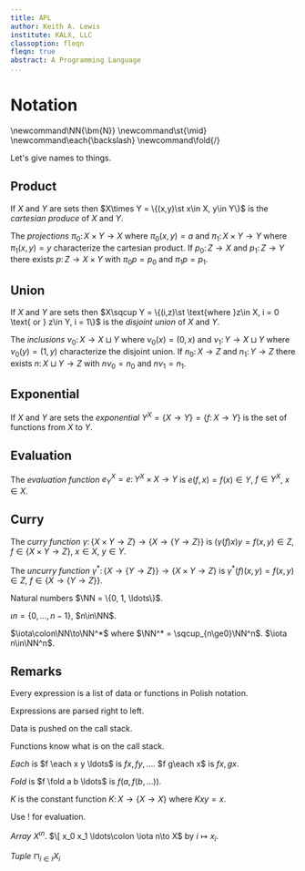 ```yaml
---
title: APL
author: Keith A. Lewis
institute: KALX, LLC
classoption: fleqn
fleqn: true
abstract: A Programming Language
...
```


# Notation

\newcommand\NN{\bm{N}}
\newcommand\st{\mid}
\newcommand\each{\backslash}
\newcommand\fold{/}

Let's give names to things.

## Product

If $X$ and $Y$ are sets then $X\times Y = \{(x,y)\st x\in X, y\in Y\}$
is the _cartesian produce_ of $X$ and $Y$.

The _projections_ $\pi_0\colon X\times Y\to X$ where $\pi_0(x,y) = a$ and
$\pi_1\colon X\times Y\to Y$ where $\pi_1(x,y) = y$ 
characterize the cartesian product.
If $p_0\colon Z\to X$ and $p_1\colon Z\to Y$ there exists
$p\colon Z\to X\times Y$ with $\pi_0p = p_0$ and $\pi_1p = p_1$.

## Union

If $X$ and $Y$ are sets then $X\sqcup Y = \{(i,z)\st \text{where }z\in X, i = 0 \text{ or } z\in Y, i = 1\}$
is the _disjoint union_ of $X$ and $Y$.

The _inclusions_ $\nu_0\colon X\to X\sqcup Y$ where $\nu_0(x) = (0,x)$ and
$\nu_1\colon Y\to X\sqcup Y$ where $\nu_0(y) = (1,y)$ 
characterize the disjoint union.
If $n_0\colon X\to Z$ and $n_1\colon Y\to Z$ there exists
$n\colon X\sqcup Y\to Z$ with $n\nu_0 = n_0$ and $n\nu_1 = n_1$.

## Exponential

If $X$ and $Y$ are sets the _exponential_ $Y^X = \{X\to Y\} = \{f\colon X\to Y\}$
is the set of functions from $X$ to $Y$.

## Evaluation

The _evaluation function_ $e_Y^X = e\colon Y^X\times X\to Y$
is $e(f,x) = f(x)\in Y$, $f\in Y^X$, $x\in X$.

## Curry

The _curry function_ $\gamma\colon \{X\times Y\to Z\}\to \{X\to\{Y\to Z\}\}$ is
$(\gamma(f)x)y = f(x,y)\in Z$, $f\in \{X\times Y\to Z\}$, $x\in X$, $y\in Y$.

The _uncurry function_ $\gamma^*\colon \{X\to\{Y\to Z\}\}\to \{X\times Y\to Z\}$
is $\gamma^*(f)(x,y) = f(x,y)\in Z$, $f\in \{X\to\{Y\to Z\}\}$.

Natural numbers $\NN = \{0, 1, \ldots\}$.

$\iota n = \{0, \ldots, n - 1\}$, $n\in\NN$.

$\iota\colon\NN\to\NN^*$ where $\NN^* = \sqcup_{n\ge0}\NN^n$.
$\iota n\in\NN^n$.

## Remarks

Every expression is a list of data or functions in Polish notation.

Expressions are parsed right to left.

Data is pushed on the call stack.

Functions know what is on the call stack.

_Each_ is $f \each x y \ldots$ is $f x, f y, \ldots$. $f g\each x$ is $f x, g x$.

_Fold_ is $f \fold a b \ldots$ is $f(a,f(b,\ldots))$.

$K$ is the constant function $K\colon X\to\{X\to X\}$ where $K x y = x$.

Use $!$ for evaluation. 

_Array_ $X^{\iota n}$. $\[ x_0 x_1 \ldots\colon \iota n\to X$ by $i\mapsto x_i$.

_Tuple_ $\sqcap_{i\in I} X_i$

